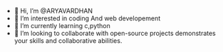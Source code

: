 - 👋 Hi, I’m @ARYAVARDHAN
- 👀 I’m interested in coding And web developement
- 🌱 I’m currently learning c,python 
- 💞️ I’m looking to collaborate with open-source projects demonstrates your skills and collaborative abilities.

<!---
ARYAVARDHAN5/ARYAVARDHAN5 is a ✨ special ✨ repository because its `README.md` (this file) appears on your GitHub profile.
You can click the Preview link to take a look at your changes.
--->
